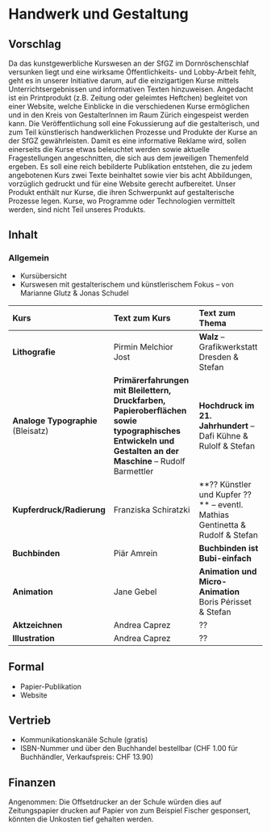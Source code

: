 # Handwerk und Gestaltung

## Vorschlag 
Da das kunstgewerbliche Kurswesen an der SfGZ im Dornröschenschlaf versunken liegt und eine wirksame Öffentlichkeits- und Lobby-Arbeit fehlt, geht es in unserer Initiative darum, auf die einzigartigen Kurse mittels Unterrichtsergebnissen und informativen Texten hinzuweisen.
Angedacht ist ein Printprodukt (z.B. Zeitung oder geleimtes Heftchen) begleitet von einer Website, welche Einblicke in die verschiedenen Kurse ermöglichen und in den Kreis von GestalterInnen im Raum Zürich eingespeist werden kann.
Die Veröffentlichung soll eine Fokussierung auf die gestalterisch, und zum Teil künstlerisch handwerklichen Prozesse und Produkte der Kurse an der SfGZ gewährleisten. Damit es eine informative Reklame wird, sollen einerseits die Kurse etwas beleuchtet werden sowie aktuelle Fragestellungen angeschnitten, die sich aus dem jeweiligen Themenfeld ergeben. Es soll eine reich bebilderte Publikation entstehen, die zu jedem angebotenen Kurs zwei Texte beinhaltet sowie vier bis acht Abbildungen, vorzüglich gedruckt und für eine Website gerecht aufbereitet.
Unser Produkt enthält nur Kurse, die ihren Schwerpunkt auf gestalterische Prozesse legen. Kurse, wo Programme oder Technologien vermittelt werden, sind nicht Teil unseres Produkts.


## Inhalt

### Allgemein
* Kursübersicht
* Kurswesen mit gestalterischem und künstlerischem Fokus – von Marianne Glutz & Jonas Schudel

| Kurs                              | Text zum Kurs   | Text zum Thema                                                | 
|:-----------------------------------|:----------------------|:---------------------------------------------------------------| 
| **Lithografie**                       | Pirmin Melchior Jost | **Walz** –  Grafikwerkstatt Dresden & Stefan                      | 
| **Analoge Typographie** (Bleisatz)                          | **Primärerfahrungen mit Bleilettern, Druckfarben, Papieroberflächen sowie typographisches Entwickeln und Gestalten an der Maschine** – Rudolf Barmettler    | **Hochdruck im 21. Jahrhundert** – Dafi Kühne & Rulolf & Stefan   | 
| **Kupferdruck/Radierung**                       | Franziska Schiratzki | **?? Künstler und Kupfer ?? ** – eventl. Mathias Gentinetta & Rudolf & Stefan | 
| **Buchbinden** | Piär Amrein | **Buchbinden ist Bubi-einfach** |
| **Animation** | Jane Gebel | **Animation und Micro-Animation** Boris Périsset & Stefan |
| **Aktzeichnen** | Andrea Caprez | ?? |
| **Illustration** | Andrea Caprez | ?? |

## Formal
* Papier-Publikation
* Website

## Vertrieb
* Kommunikationskanäle Schule (gratis)
* ISBN-Nummer und über den Buchhandel bestellbar (CHF 1.00 für Buchhändler, Verkaufspreis: CHF 13.90)

## Finanzen
Angenommen: Die Offsetdrucker an der Schule würden dies auf Zeitungspapier drucken auf Papier von zum Beispiel Fischer gesponsert, könnten die Unkosten tief gehalten werden.
